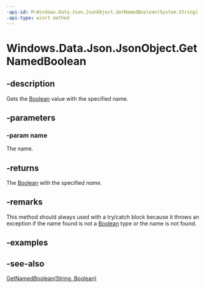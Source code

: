 ```yaml
---
-api-id: M:Windows.Data.Json.JsonObject.GetNamedBoolean(System.String)
-api-type: winrt method
---
```


<!-- Method syntax
public bool GetNamedBoolean(System.String name)
-->

# Windows.Data.Json.JsonObject.GetNamedBoolean

## -description
Gets the [Boolean](/dotnet/api/system.boolean?redirectedfrom=MSDN) value with the specified name.

## -parameters
### -param name
The name.

## -returns
The [Boolean](/dotnet/api/system.boolean?redirectedfrom=MSDN) with the specified *name*.

## -remarks
This method should always used with a try/catch block because it throws an exception if the name found is not a [Boolean](/dotnet/api/system.boolean?redirectedfrom=MSDN) type or the name is not found.

## -examples

## -see-also
[GetNamedBoolean(String, Boolean)](jsonobject_getnamedboolean_1472935654.md)